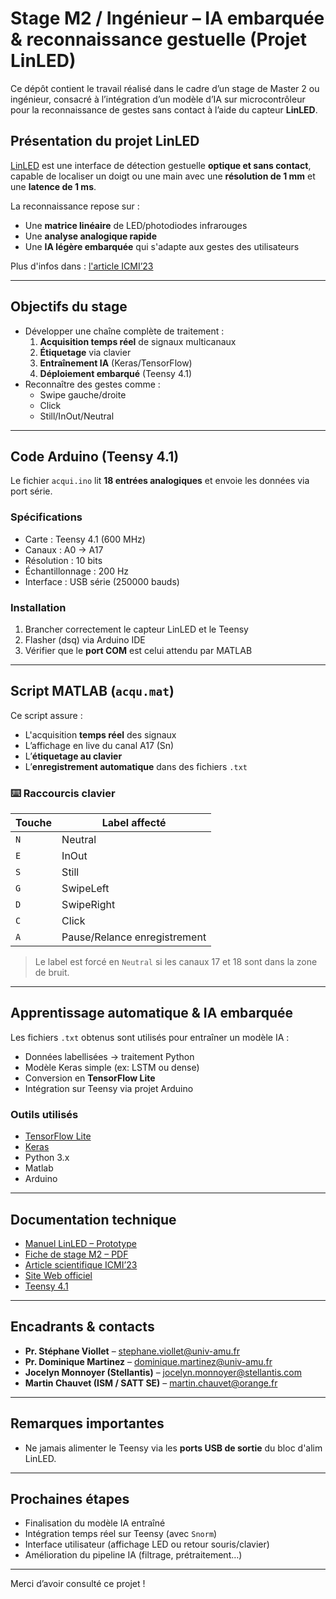# Stage M2 / Ingénieur – IA embarquée & reconnaissance gestuelle (Projet LinLED)

Ce dépôt contient le travail réalisé dans le cadre d’un stage de Master 2 ou ingénieur, consacré à l’intégration d’un modèle d’IA sur microcontrôleur pour la reconnaissance de gestes sans contact à l’aide du capteur **LinLED**.

## Présentation du projet LinLED

[LinLED](https://linled.univ-amu.fr) est une interface de détection gestuelle **optique et sans contact**, capable de localiser un doigt ou une main avec une **résolution de 1 mm** et une **latence de 1 ms**.

La reconnaissance repose sur :
- Une **matrice linéaire** de LED/photodiodes infrarouges
- Une **analyse analogique rapide**
- Une **IA légère embarquée** qui s'adapte aux gestes des utilisateurs

Plus d'infos dans : [l'article ICMI’23](Docs/icmi23companion-56.pdf)

---

## Objectifs du stage

- Développer une chaîne complète de traitement :
  1. **Acquisition temps réel** de signaux multicanaux
  2. **Étiquetage** via clavier
  3. **Entraînement IA** (Keras/TensorFlow)
  4. **Déploiement embarqué** (Teensy 4.1)
- Reconnaître des gestes comme :
  - Swipe gauche/droite
  - Click
  - Still/InOut/Neutral

---

## Code Arduino (Teensy 4.1)

Le fichier `acqui.ino` lit **18 entrées analogiques** et envoie les données via port série.

### Spécifications

- Carte : Teensy 4.1 (600 MHz)
- Canaux : A0 → A17
- Résolution : 10 bits
- Échantillonnage : 200 Hz
- Interface : USB série (250000 bauds)

### Installation

1. Brancher correctement le capteur LinLED et le Teensy
2. Flasher (dsq) via Arduino IDE
3. Vérifier que le **port COM** est celui attendu par MATLAB

---

## Script MATLAB (`acqu.mat`)

Ce script assure :
- L'acquisition **temps réel** des signaux
- L’affichage en live du canal A17 (Sn)
- L’**étiquetage au clavier**
- L’**enregistrement automatique** dans des fichiers `.txt`

### ⌨️ Raccourcis clavier

| Touche | Label affecté  |
|--------|----------------|
| `N`    | Neutral         |
| `E`    | InOut           |
| `S`    | Still           |
| `G`    | SwipeLeft       |
| `D`    | SwipeRight      |
| `C`    | Click           |
| `A`    | Pause/Relance enregistrement |

> Le label est forcé en `Neutral` si les canaux 17 et 18 sont dans la zone de bruit.

---

## Apprentissage automatique & IA embarquée

Les fichiers `.txt` obtenus sont utilisés pour entraîner un modèle IA :
- Données labellisées → traitement Python
- Modèle Keras simple (ex: LSTM ou dense)
- Conversion en **TensorFlow Lite**
- Intégration sur Teensy via projet Arduino

### Outils utilisés

- [TensorFlow Lite](https://www.tensorflow.org/lite)
- [Keras](https://keras.io/)
- Python 3.x
- Matlab
- Arduino

---

## Documentation technique

- [Manuel LinLED – Prototype](LinLED_Prototype_Manual_2024-08-26.pdf)
- [Fiche de stage M2 – PDF](stage_ML_M2_2025.pdf)
- [Article scientifique ICMI’23](icmi23companion-56.pdf)
- [Site Web officiel](https://linled.univ-amu.fr)
- [Teensy 4.1](https://www.pjrc.com/store/teensy41.html)

---

## Encadrants & contacts

- **Pr. Stéphane Viollet** – stephane.viollet@univ-amu.fr  
- **Pr. Dominique Martinez** – dominique.martinez@univ-amu.fr  
- **Jocelyn Monnoyer (Stellantis)** – jocelyn.monnoyer@stellantis.com  
- **Martin Chauvet (ISM / SATT SE)** – martin.chauvet@orange.fr  

---

## Remarques importantes

- Ne jamais alimenter le Teensy via les **ports USB de sortie** du bloc d'alim LinLED.

---

## Prochaines étapes

- Finalisation du modèle IA entraîné
- Intégration temps réel sur Teensy (avec `Snorm`)
- Interface utilisateur (affichage LED ou retour souris/clavier)
- Amélioration du pipeline IA (filtrage, prétraitement…)

---

Merci d’avoir consulté ce projet !
